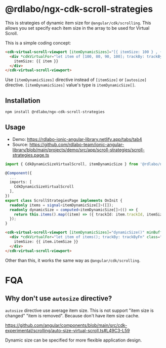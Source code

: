 # @rdlabo/ngx-cdk-scroll-strategies

This is strategies of dynamic item size for `@angular/cdk/scrolling`. This allows you set specify each item size in the array to be used for Virtual Scroll.

This is a simple coding concept:

```html
<cdk-virtual-scroll-viewport [itemDynamicSizes]="[{ itemSize: 100 } , { itemSize: 80} , { itemSize: 90 } , { itemSize: 100}]">
  <div *cdkVirtualFor="let item of [100, 80, 90, 100]; trackBy: trackByFn" [style.height.px]="item">
    itemSize: {{ item }}
  </div>
</cdk-virtual-scroll-viewport>
```

Use `[itemDynamicSizes]` directive instead of `[itemSize]` or `[autosize]` directive. `[itemDynamicSizes]` value's type is `itemDynamicSize[]`.


## Installation

```bash
npm install @rdlabo/ngx-cdk-scroll-strategies
```

## Usage

- Demo: https://rdlabo-ionic-angular-library.netlify.app/tabs/tab4
- Source: https://github.com/rdlabo-team/ionic-angular-library/blob/main/projects/demo/src/app/scroll-strategies/scroll-strategies.page.ts

```ts
import { CdkDynamicSizeVirtualScroll, itemDynamicSize } from '@rdlabo/ngx-cdk-scroll-strategies';

@Component({
  ...
  imports: [
    CdkDynamicSizeVirtualScroll
  ],
})
export class ScrollStrategiesPage implements OnInit {
  readonly items = signal<itemDynamicSize[]>([]);
  readonly dynamicSize = computed<itemDynamicSize[]>(() => {
    return this.items().map((item) => ({ trackId: item.trackId, itemSize: item.itemSize }));
  });
}
```

```html
<cdk-virtual-scroll-viewport [itemDynamicSizes]="dynamicSize()" minBufferPx="900" maxBufferPx="1350">
  <div *cdkVirtualFor="let item of items(); trackBy: trackByFn" class="dynamic-item" [style.height.px]="item.itemSize">
    itemSize: {{ item.itemSize }}
  </div>
</cdk-virtual-scroll-viewport>
```

Other than this, it works the same way as `@angular/cdk/scrolling`.


# FQA
## Why don't use `autosize` directive?

`autosize` directive use average item size. This is not support "item size is changed" "item is removed". Because don't have item size cache.

https://github.com/angular/components/blob/main/src/cdk-experimental/scrolling/auto-size-virtual-scroll.ts#L49C3-L59

Dynamic size can be specified for more flexible application design.
